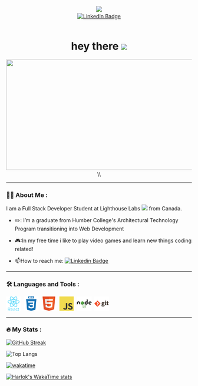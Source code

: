 <div id="header" align="center">
  <img src="https://media.giphy.com/media/Qo2dupDib32rkTY4hX/giphy.gif" style='width: 1.5rem'/>
  <div id="badges">
    <a href="https://www.linkedin.com/in/joseeduardopayamps/">
      <img src="https://img.shields.io/badge/LinkedIn-blue?style=for-the-badge&logo=linkedin&logoColor=white" alt="LinkedIn Badge"/>
    </a>
    
  </div>
  <img src="https://komarev.com/ghpvc/?username=rosario-je&style=flat-square&color=blue" alt=""/>
  
  <h1>
    hey there
    <img src="https://media.giphy.com/media/hvRJCLFzcasrR4ia7z/giphy.gif" width="30px"/>
  </h1>
</div>

<div align="center">
  <img src="https://media.giphy.com/media/dWesBcTLavkZuG35MI/giphy.gif" width="600" height="300"/>\\
</div>

---

### :man_technologist: About Me :
I am a Full Stack Developer Student at Lighthouse Labs <img src="https://media.giphy.com/media/WUlplcMpOCEmTGBtBW/giphy.gif" width="30"> from Canada.

- ✏️: I’m a graduate from Humber College's Architectural Technology Program transitioning into Web Development

- 🎮:In my free time i like to play video games and learn new things coding related!

- :mailbox:How to reach me: [![Linkedin Badge](https://img.shields.io/badge/-Jose_Eduardo-blue?style=flat&logo=Linkedin&logoColor=white)](https://www.linkedin.com/in/joseeduardopayamps/)
---

### :hammer_and_wrench: Languages and Tools :
<div>
  <img src="https://github.com/devicons/devicon/blob/master/icons/react/react-original-wordmark.svg" title="React" alt="React" width="40" height="40"/>&nbsp;
  <img src="https://github.com/devicons/devicon/blob/master/icons/css3/css3-plain-wordmark.svg"  title="CSS3" alt="CSS" width="40" height="40"/>&nbsp;
  <img src="https://github.com/devicons/devicon/blob/master/icons/html5/html5-original.svg" title="HTML5" alt="HTML" width="40" height="40"/>&nbsp;
  <img src="https://github.com/devicons/devicon/blob/master/icons/javascript/javascript-original.svg" title="JavaScript" alt="JavaScript" width="40" height="40"/>&nbsp;
  <img src="https://github.com/devicons/devicon/blob/master/icons/nodejs/nodejs-original-wordmark.svg" title="NodeJS" alt="NodeJS" width="40" height="40"/>&nbsp;
  <img src="https://github.com/devicons/devicon/blob/master/icons/git/git-original-wordmark.svg" title="Git" **alt="Git" width="40" height="40"/>
</div>

---

### :fire: My Stats :

[![GitHub Streak](https://github-readme-streak-stats.herokuapp.com?user=rosario-je&theme=ocean-dark&border_radius=35&date_format=M%20j%5B%2C%20Y%5D&card_width=502)](https://git.io/streak-stats)

![Top Langs](https://github-readme-stats.vercel.app/api/top-langs/?username=rosario-je&layout=compact)

[![wakatime](https://wakatime.com/badge/user/018b8ec2-e065-4191-bd8a-adde794c1897)](https://wakatime.com/@018b8ec2-e065-4191-bd8a-adde794c1897)

[![Harlok's WakaTime stats](https://github-readme-stats.vercel.app/api/wakatime?username=018b8ec2-e065-4191-bd8a-adde794c1897)](https://github.com/rosario-je/github-readme-stats)













